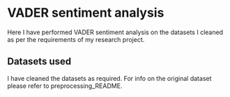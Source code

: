 # VADER sentiment analysis

Here I have performed VADER sentiment analysis on the datasets I cleaned as per the requirements of my research project.

## Datasets used

I have cleaned the datasets as required. For info on the original dataset please refer to preprocessing_README.


